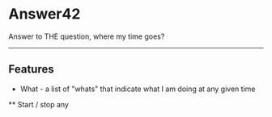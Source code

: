 # Answer42
Answer to THE question, where my time goes?

----
## Features

* What - a list of "whats" that indicate what I am doing at any given time

** Start / stop any 

